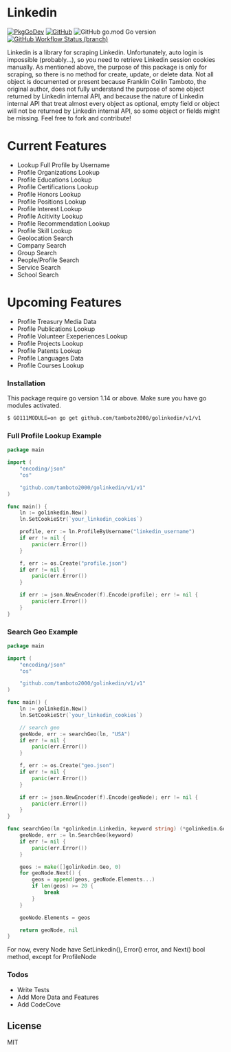 # Linkedin
[![PkgGoDev](https://pkg.go.dev/badge/github.com/tamboto2000/golinkedin/v1)](https://pkg.go.dev/github.com/tamboto2000/golinkedin/v1) [![GitHub](https://img.shields.io/github/license/tamboto2000/golinkedin)](https://github.com/tamboto2000/golinkedin/v1/blob/v1/LICENSE) ![GitHub go.mod Go version](https://img.shields.io/github/go-mod/go-version/tamboto2000/golinkedin) [![GitHub Workflow Status (branch)](https://img.shields.io/github/workflow/status/tamboto2000/linkedin/v1-build/v1)](https://github.com/tamboto2000/golinkedin/v1/actions/runs/368570504)

Linkedin is a library for scraping Linkedin.
Unfortunately, auto login is impossible (probably...), so you need to retrieve Linkedin session cookies manually.
As mentioned above, the purpose of this package is only for scraping, so there is no method for create, update, or delete data.
Not all object is documented or present because Franklin Collin Tamboto, the original author, does not fully understand the purpose of some object returned by Linkedin internal API, and because the nature of Linkedin internal API that treat almost every object as optional, empty field or object will not be returned by Linkedin internal API, so some object or fields might be missing.
Feel free to fork and contribute!

# Current Features

  - Lookup Full Profile by Username
  - Profile Organizations Lookup
  - Profile Educations Lookup
  - Profile Certifications Lookup
  - Profile Honors Lookup
  - Profile Positions Lookup
  - Profile Interest Lookup
  - Profile Acitivity Lookup
  - Profile Recommendation Lookup
  - Profile Skill Lookup
  - Geolocation Search  
  - Company Search
  - Group Search
  - People/Profile Search
  - Service Search
  - School Search

# Upcoming Features

  - Profile Treasury Media Data
  - Profile Publications Lookup
  - Profile Volunteer Exeperiences Lookup
  - Profile Projects Lookup
  - Profile Patents Lookup
  - Profile Languages Data
  - Profile Courses Lookup

### Installation

This package require go version 1.14 or above.
Make sure you have go modules activated.
```sh
$ GO111MODULE=on go get github.com/tamboto2000/golinkedin/v1/v1
```

### Full Profile Lookup Example
```go
package main

import (
	"encoding/json"
	"os"

	"github.com/tamboto2000/golinkedin/v1/v1"
)

func main() {
	ln := golinkedin.New()
	ln.SetCookieStr(`your_linkedin_cookies`)

	profile, err := ln.ProfileByUsername("linkedin_username")
	if err != nil {
		panic(err.Error())
	}

	f, err := os.Create("profile.json")
	if err != nil {
		panic(err.Error())
	}

	if err := json.NewEncoder(f).Encode(profile); err != nil {
		panic(err.Error())
	}
}

```

### Search Geo Example
```go
package main

import (
	"encoding/json"
	"os"

	"github.com/tamboto2000/golinkedin/v1/v1"
)

func main() {
	ln := golinkedin.New()
	ln.SetCookieStr(`your_linkedin_cookies`)

	// search geo
	geoNode, err := searchGeo(ln, "USA")
	if err != nil {
		panic(err.Error())
	}

	f, err := os.Create("geo.json")
	if err != nil {
		panic(err.Error())
	}

	if err := json.NewEncoder(f).Encode(geoNode); err != nil {
		panic(err.Error())
	}
}

func searchGeo(ln *golinkedin.Linkedin, keyword string) (*golinkedin.GeoNode, error) {
	geoNode, err := ln.SearchGeo(keyword)
	if err != nil {
		panic(err.Error())
	}

	geos := make([]golinkedin.Geo, 0)
	for geoNode.Next() {
		geos = append(geos, geoNode.Elements...)
		if len(geos) >= 20 {
			break
		}
	}

	geoNode.Elements = geos

	return geoNode, nil
}
```

For now, every Node have SetLinkedin(), Error() error, and Next() bool method, except for ProfileNode

### Todos

 - Write Tests
 - Add More Data and Features
 - Add CodeCove

License
----

MIT
